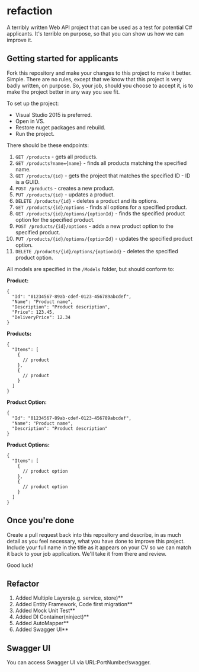 # refaction
A terribly written Web API project that can be used as a test for potential C# applicants.  It's terrible on purpose, so that you can show us how we can improve it.

## Getting started for applicants

Fork this repository and make your changes to this project to make it better.  Simple.  There are no rules, except that we know that this project is very badly written, on purpose.  So, your job, should you choose to accept it, is to make the project better in any way you see fit.

To set up the project:

* Visual Studio 2015 is preferred.
* Open in VS.
* Restore nuget packages and rebuild.
* Run the project.

There should be these endpoints:

1. `GET /products` - gets all products.
2. `GET /products?name={name}` - finds all products matching the specified name.
3. `GET /products/{id}` - gets the project that matches the specified ID - ID is a GUID.
4. `POST /products` - creates a new product.
5. `PUT /products/{id}` - updates a product.
6. `DELETE /products/{id}` - deletes a product and its options.
7. `GET /products/{id}/options` - finds all options for a specified product.
8. `GET /products/{id}/options/{optionId}` - finds the specified product option for the specified product.
9. `POST /products/{id}/options` - adds a new product option to the specified product.
10. `PUT /products/{id}/options/{optionId}` - updates the specified product option.
11. `DELETE /products/{id}/options/{optionId}` - deletes the specified product option.

All models are specified in the `/Models` folder, but should conform to:

**Product:**
```
{
  "Id": "01234567-89ab-cdef-0123-456789abcdef",
  "Name": "Product name",
  "Description": "Product description",
  "Price": 123.45,
  "DeliveryPrice": 12.34
}
```

**Products:**
```
{
  "Items": [
    {
      // product
    },
    {
      // product
    }
  ]
}
```

**Product Option:**
```
{
  "Id": "01234567-89ab-cdef-0123-456789abcdef",
  "Name": "Product name",
  "Description": "Product description"
}
```

**Product Options:**
```
{
  "Items": [
    {
      // product option
    },
    {
      // product option
    }
  ]
}
```

## Once you're done

Create a pull request back into this repository and describe, in as much detail as you feel necessary, what you have done to improve this project. Include your full name in the title as it appears on your CV so we can match it back to your job application. We'll take it from there and review.

Good luck!

## Refactor
1. Added Multiple Layers(e.g. service, store)**
2. Added Entity Framework, Code first migration**
3. Added Mock Unit Test**
4. Added DI Container(ninject)**
5. Added AutoMapper**
6. Added Swagger UI**

## Swagger UI
You can access Swagger UI via URL:PortNumber/swagger.
